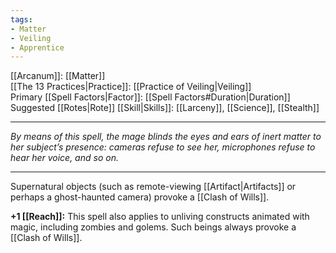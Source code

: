 ```yaml
---
tags:
- Matter
- Veiling
- Apprentice
---
```


[[Arcanum]]: [[Matter]]\
[[The 13 Practices|Practice]]: [[Practice of Veiling|Veiling]]\
Primary [[Spell Factors|Factor]]: [[Spell Factors#Duration|Duration]]\
Suggested [[Rotes|Rote]] [[Skill|Skills]]: [[Larceny]], [[Science]], [[Stealth]]

---

_By means of this spell, the mage blinds the eyes and ears of inert matter to her subject’s presence: cameras refuse to see her, microphones refuse to hear her voice, and so on._

---

Supernatural objects (such as remote-viewing [[Artifact|Artifacts]] or perhaps a ghost-haunted camera) provoke a [[Clash of Wills]].

**+1 [[Reach]]:** This spell also applies to unliving constructs animated with magic, including zombies and golems. Such beings always provoke a [[Clash of Wills]].